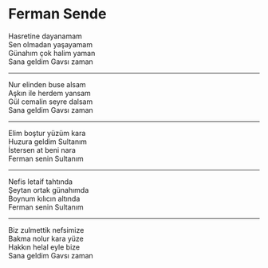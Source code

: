 # Ferman Sende

Hasretine dayanamam  
Sen olmadan yaşayamam  
Günahım çok halim yaman  
Sana geldim Gavsı zaman  
****  
Nur elinden buse alsam  
Aşkın ile herdem yansam  
Gül cemalin seyre dalsam  
Sana geldim Gavsı zaman  
****  
Elim boştur yüzüm kara  
Huzura geldim Sultanım  
İstersen at beni nara  
Ferman senin Sultanım  
****  
Nefis letaif tahtında  
Şeytan ortak günahımda  
Boynum kılıcın altında  
Ferman senin Sultanım  
****  
Biz zulmettik nefsimize  
Bakma nolur kara yüze  
Hakkın helal eyle bize  
Sana geldim Gavsı zaman  

